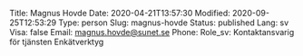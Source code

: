 Title: Magnus Hovde
Date: 2020-04-21T13:57:30
Modified: 2020-09-25T12:53:29
Type: person
Slug: magnus-hovde
Status: published
Lang: sv
Visa: false
Email: magnus.hovde@sunet.se
Phone: 
Role_sv: Kontaktansvarig för tjänsten Enkätverktyg
